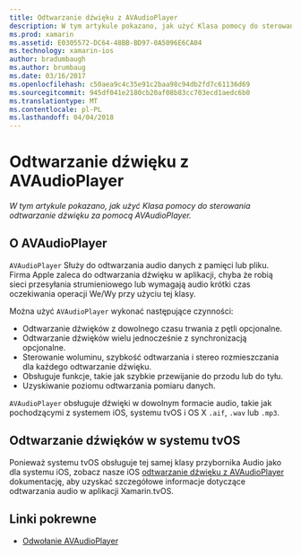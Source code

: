 ```yaml
---
title: Odtwarzanie dźwięku z AVAudioPlayer
description: W tym artykule pokazano, jak użyć Klasa pomocy do sterowania odtwarzanie dźwięku za pomocą AVAudioPlayer.
ms.prod: xamarin
ms.assetid: E0305572-DC64-48BB-BD97-0A5096E6CA04
ms.technology: xamarin-ios
author: bradumbaugh
ms.author: brumbaug
ms.date: 03/16/2017
ms.openlocfilehash: c50aea9c4c35e91c2baa98c94db2fd7c61136d69
ms.sourcegitcommit: 945df041e2180cb20af08b83cc703ecd1aedc6b0
ms.translationtype: MT
ms.contentlocale: pl-PL
ms.lasthandoff: 04/04/2018
---
```

# <a name="playing-sound-with-avaudioplayer"></a>Odtwarzanie dźwięku z AVAudioPlayer

_W tym artykule pokazano, jak użyć Klasa pomocy do sterowania odtwarzanie dźwięku za pomocą AVAudioPlayer._

## <a name="about-the-avaudioplayer"></a>O AVAudioPlayer

`AVAudioPlayer` Służy do odtwarzania audio danych z pamięci lub pliku. Firma Apple zaleca do odtwarzania dźwięku w aplikacji, chyba że robią sieci przesyłania strumieniowego lub wymagają audio krótki czas oczekiwania operacji We/Wy przy użyciu tej klasy.

Można użyć `AVAudioPlayer` wykonać następujące czynności:

- Odtwarzanie dźwięków z dowolnego czasu trwania z pętli opcjonalne.
- Odtwarzanie dźwięków wielu jednocześnie z synchronizacją opcjonalne.
- Sterowanie woluminu, szybkość odtwarzania i stereo rozmieszczania dla każdego odtwarzanie dźwięku.
- Obsługuje funkcje, takie jak szybkie przewijanie do przodu lub do tyłu.
- Uzyskiwanie poziomu odtwarzania pomiaru danych.

`AVAudioPlayer` obsługuje dźwięki w dowolnym formacie audio, takie jak pochodzącymi z systemem iOS, systemu tvOS i OS X `.aif`, `.wav` lub `.mp3`.

## <a name="playing-sounds-in-tvos"></a>Odtwarzanie dźwięków w systemu tvOS

Ponieważ systemu tvOS obsługuje tej samej klasy przybornika Audio jako dla systemu iOS, zobacz nasze iOS [odtwarzanie dźwięku z AVAudioPlayer](http://developer.xamarin.com/recipes/ios/media/sound/avaudioplayer/) dokumentację, aby uzyskać szczegółowe informacje dotyczące odtwarzania audio w aplikacji Xamarin.tvOS.



## <a name="related-links"></a>Linki pokrewne

- [Odwołanie AVAudioPlayer](https://developer.apple.com/library/ios/documentation/AVFoundation/Reference/AVAudioPlayerClassReference/)
